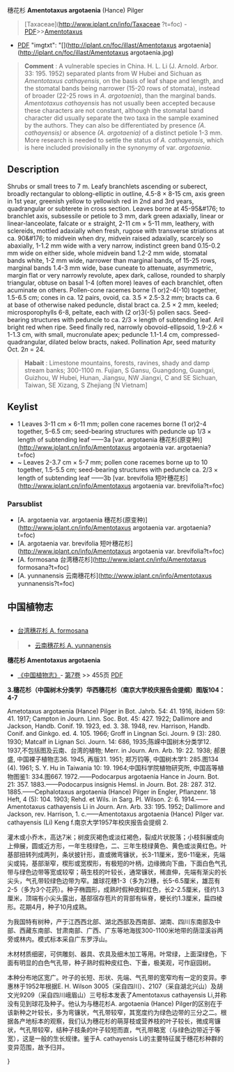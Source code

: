穗花杉 **Amentotaxus argotaenia** (Hance) Pilger

> [Taxaceae](http://www.iplant.cn/info/Taxaceae ?t=foc) - [PDF](http://iplant.cn/foc/pdf/Taxaceae.pdf)>>[Amentotaxus](http://www.iplant.cn/info/Amentotaxus?t=foc)

 - [PDF](http://www.iplant.cn/foc/pdf/Amentotaxus.pdf)
  "imgtxt": "[](http://iplant.cn/foc/illast/Amentotaxus argotaenia](http://iplant.cn/foc/illast/Amentotaxus argotaenia.jpg)

> **Comment** : 
> A vulnerable species in China.
> H. L. Li (J. Arnold. Arbor. 33: 195. 1952) separated plants from W Hubei and Sichuan as *Amentotaxus cathayensis*, on the basis of leaf shape and length, and the stomatal bands being narrower (15-20 rows of stomata), instead of broader (22-25 rows in *A. argotaenia*), than the marginal bands. *Amentotaxus cathayensis* has not usually been accepted because these characters are not constant, although the stomatal band character did usually separate the two taxa in the sample examined by the authors. They can also be differentiated by presence *(A. cathayensis)* or absence *(A. argotaenia)* of a distinct petiole 1-3 mm. More research is needed to settle the status of *A. cathayensis*, which is here included provisionally in the synonymy of var. *argotaenia*.

## Description

Shrubs or small trees to 7 m. Leafy branchlets ascending or suberect, broadly rectangular to oblong-elliptic in outline, 4.5-8 ×  8-15 cm, axis green in 1st year, greenish yellow to yellowish red in 2nd and 3rd years, quadrangular or subterete in cross section. Leaves borne at 45-95&amp;#176;  to branchlet axis, subsessile or petiole to 3 mm, dark green adaxially, linear or linear-lanceolate, falcate or ±  straight, 2-11 cm ×  5-11 mm, leathery, with sclereids, mottled adaxially when fresh, rugose with transverse striations at ca. 90&amp;#176;  to midvein when dry, midvein raised adaxially, scarcely so abaxially, 1-1.2 mm wide with a very narrow, indistinct green band 0.15-0.2 mm wide on either side, whole midvein band 1.2-2 mm wide, stomatal bands white, 1-2 mm wide, narrower than marginal bands, of 15-25 rows, marginal bands 1.4-3 mm wide, base cuneate to attenuate, asymmetric, margin flat or very narrowly revolute, apex dark, callose, rounded to sharply triangular, obtuse on basal 1-4 (often more) leaves of each branchlet, often acuminate on others. Pollen-cone racemes borne (1 or)2-4(-10) together, 1.5-6.5 cm; cones in ca. 12 pairs, ovoid, ca. 3.5 ×  2.5-3.2 mm; bracts ca. 6 at base of otherwise naked peduncle, distal bract ca. 2.5 ×  2 mm, keeled; microsporophylls 6-8, peltate, each with (2 or)3(-5) pollen sacs. Seed-bearing structures with peduncle to ca. 2/3 ×  length of subtending leaf. Aril bright red when ripe. Seed finally red, narrowly obovoid-ellipsoid, 1.9-2.6 ×  1-1.3 cm, with small, mucronulate apex; peduncle 1.1-1.4 cm, compressed-quadrangular, dilated below bracts, naked. Pollination Apr, seed maturity Oct. 2*n* = 24.

> **Habait** : 
> Limestone mountains, forests, ravines, shady and damp stream banks; 300-1100 m. Fujian, S Gansu, Guangdong, Guangxi, Guizhou, W Hubei, Hunan, Jiangsu, NW Jiangxi, C and SE Sichuan, Taiwan, SE Xizang, S Zhejiang [N Vietnam]

## Keylist

* 1 Leaves 3-11 cm × 6-11 mm; pollen cone racemes borne (1 or)2-4 together, 5-6.5 cm; seed-bearing structures with peduncle up 1/3 × length of subtending leaf  ——3a [var. argotaenia 穗花杉(原变种)](http://www.iplant.cn/info/Amentotaxus argotaenia var. argotaenia?t=foc)
* ~ Leaves 2-3.7 cm × 5-7 mm; pollen cone racemes borne up to 10 together, 1.5-5.5 cm; seed-bearing structures with peduncle ca. 2/3 × length of subtending leaf  ——3b [var. brevifolia 短叶穗花杉](http://www.iplant.cn/info/Amentotaxus argotaenia var. brevifolia?t=foc)

### Parsublist

* [A.  argotaenia var. argotaenia  穗花杉(原变种)](http://www.iplant.cn/info/Amentotaxus argotaenia var. argotaenia?t=foc)
* [A.  argotaenia var. brevifolia  短叶穗花杉](http://www.iplant.cn/info/Amentotaxus argotaenia var. brevifolia?t=foc)
* [A.  formosana  台湾穗花杉](http://www.iplant.cn/info/Amentotaxus formosana?t=foc)
* [A.  yunnanensis  云南穗花杉](http://www.iplant.cn/info/Amentotaxus yunnanensis?t=foc)

## 中国植物志

## 
* [台湾穗花杉  A.  formosana](Amentotaxus-formosana-台湾穗花杉.md)
> * [云南穗花杉  A.  yunnanensis](Amentotaxus-yunnanensis-云南穗花杉.md)

**穗花杉 Amentotaxus argotaenia**

* [《中国植物志》](http://www.iplant.cn/frps)- [第7卷](http://www.iplant.cn/frps/vol/7) >> 455页 [PDF](http://www.iplant.cn/frps/pdf/7/455.pdf)

**3.穗花杉（中国树木分类学）华西穗花杉（南京大学校庆报告会提纲）图版104：4-7**

Ametotaxus argotaenia (Hance) Pilger in Bot. Jahrb. 54: 41. 1916, ibidem 59: 41. 1917; Campton in Journ. Linn. Soc. Bot. 45: 427. 1922; Dallimore and Jackson, Handb. Conif. 19. 1923, ed. 3. 38. 1948, rev. Harrison, Handb. Conif. and Ginkgo. ed. 4. 105. 1966; Groff in Lingnan Sci. Journ. 9 (3): 280. 1930; Matcalf in Lignan Sci. Journ. 14: 686, 1935;陈嵘中国树木分类学12. 1937,不包括图及云南、台湾的植物; Merr. in Journ. Arn. Arb. 19: 22. 1938; 郝景盛, 中国裸子植物志36. 1945, 再版31. 1951; 郑万钧等, 中国树木学1: 285.图134 (4). 1961; S. Y. Hu in Taiwania 10: 19. 1964;中国科学院植物研究所, 中国高等植物图鉴1: 334.图667. 1972.——Podocarpus argotaenia Hance in Journ. Bot. 21: 357. 1883.——Podocarpus insignis Hemsl. in Journ. Bot. 28: 287. 312. 1885.——Cephalotaxus argotaenia (Hance) Pilger in Engler, Pflanzenr. 18 Heft, 4 (5): 104. 1903; Rehd. et Wils. in Sarg. Pl. Wilson. 2: 6. 1914.——Amentotaxus cathayensis Li in Journ. Arn. Arb. 33: 195. 1952; Dallimore and Jackson, rev. Harrison, 1. c.——Amentotaxus argotaenia (Hance) Pilger var. cathayensis (Li) Keng f.南京大学1957年校庆报告会提纲 2.

灌木或小乔木，高达7米；树皮灰褐色或淡红褐色，裂成片状脱落；小枝斜展或向上伸展，圆或近方形，一年生枝绿色，二、三年生枝绿黄色、黄色或淡黄红色。叶基部扭转列成两列，条状披针形，直或微弯镰状，长3-11厘米，宽6-11毫米，先端尖或钝，基部渐窄，楔形或宽楔形，有极短的叶柄，边缘微向下曲，下面白色气孔带与绿色边带等宽或较窄；萌生枝的叶较长，通常镰状，稀直伸，先端有渐尖的长尖头，气孔带较绿色边带为窄。雄球花穗1-3（多为2)穗，长5-6.5厘米，雄蕊有2-5（多为3个花药）。种子椭圆形，成熟时假种皮鲜红色，长2-2.5厘米，径约1.3厘米，顶端有小尖头露出，基部宿存苞片的背部有纵脊，梗长约1.3厘米，扁四棱形。花期4月，种子10月成熟。

为我国特有树种，产于江西西北部、湖北西部及西南部、湖南、四川东南部及中部、西藏东南部、甘肃南部、广西、广东等地海拔300-1100米地带的荫湿溪谷两旁或林内。模式标本采自广东罗浮山。

木材材质细密，可供雕刻、器具、农具及细木加工等用。叶常绿，上面深绿色，下面有明显的白色气孔带，种子熟时假种皮红色、下垂，极美观，可作庭园树。

本种分布地区宽广。叶子的长短、形状、先端、气孔带的宽窄均有一定的变异。李惠林于1952年根据E. H. Wilson 3005（采自四川）、2107（采自湖北兴山）及胡文光9209（采自四川峨眉山）三号标本发表了Amentotaxus cathayensis Li,并称没有见到球花及种子。他认为与穗花杉A. argotaenia (Hance) Pilger的区别在于该新种之叶较长，多为弯镰状，气孔带较窄，其宽度约为绿色边带的三分之二。根据各产地标本的观察，我们认为穗花杉的萌芽枝或营养枝的叶子较长，微成弯镰状，气孔带较窄，结种子枝条的叶子较短而直，气孔带略宽（与绿色边带近于等宽），这是一般的生长规律。鉴于A. cathayensis Li的主要特征属于穗花杉种群的变异范围，故予归并。

}